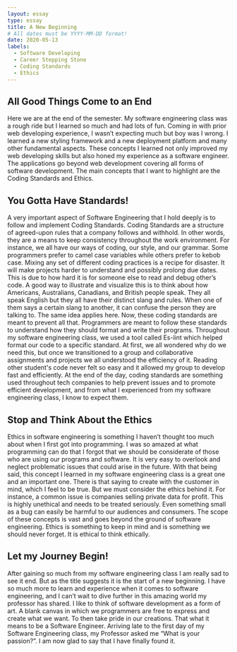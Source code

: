 ```yaml
---
layout: essay
type: essay
title: A New Beginning
# All dates must be YYYY-MM-DD format!
date: 2020-05-13
labels:
  - Software Developing
  - Career Stepping Stone
  - Coding Standards
  - Ethics 
---
```




## All Good Things Come to an End
Here we are at the end of the semester. My software engineering class was a rough ride but I learned so much and had lots of fun. Coming in with prior web developing experience, I wasn’t expecting much but boy was I wrong. I learned a new styling framework and a new deployment platform and many other fundamental aspects. These concepts I learned not only improved my web developing skills but also honed my experience as a software engineer. The applications go beyond web development covering all forms of software development. The main concepts that I want to highlight are the Coding Standards and Ethics.

## You Gotta Have Standards!
A very important aspect of Software Engineering that I hold deeply is to follow and implement Coding Standards. Coding Standards are a structure of agreed-upon rules that a company follows and withhold. In other words, they are a means to keep consistency throughout the work environment. For instance, we all have our ways of coding, our style, and our grammar. Some programmers prefer to camel case variables while others prefer to kebob case. Mixing any set of different coding practices is a recipe for disaster. It will make projects harder to understand and possibly prolong due dates. This is due to how hard it is for someone else to read and debug other’s code. A good way to illustrate and visualize this is to think about how Americans, Australians, Canadians, and British people speak. They all speak English but they all have their distinct slang and rules. When one of them says a certain slang to another, it can confuse the person they are talking to. The same idea applies here. Now, these coding standards are meant to prevent all that. Programmers are meant to follow these standards to understand how they should format and write their programs. Throughout my software engineering class, we used a tool called Es-lint which helped format our code to a specific standard. At first, we all wondered why do we need this, but once we transitioned to a group and collaborative assignments and projects we all understood the efficiency of it. Reading other student's code never felt so easy and it allowed my group to develop fast and efficiently. At the end of the day, coding standards are something used throughout tech companies to help prevent issues and to promote efficient development, and from what I experienced from my software engineering class, I know to expect them.


## Stop and Think About the Ethics
Ethics in software engineering is something I haven’t thought too much about when I first got into programming. I was so amazed at what programming can do that I forgot that we should be considerate of those who are using our programs and software. It is very easy to overlook and neglect problematic issues that could arise in the future. With that being said, this concept I learned in my software engineering class is a great one and an important one. There is that saying to create with the customer in mind, which I feel to be true. But we must consider the ethics behind it. For instance, a common issue is companies selling private data for profit. This is highly unethical and needs to be treated seriously. Even something small as a bug can easily be harmful to our audiences and consumers. The scope of these concepts is vast and goes beyond the ground of software engineering.  Ethics is something to keep in mind and is something we should never forget. It is ethical to think ethically.


## Let my Journey Begin! 
After gaining so much from my software engineering class I am really sad to see it end. But as the title suggests it is the start of a new beginning. I have so much more to learn and experience when it comes to software engineering, and I can’t wait to dive further in this amazing world my professor has shared. I like to think of software development as a form of art. A blank canvas in which we programmers are free to express and create what we want. To then take pride in our creations. That what it means to be a Software Engineer. Arriving late to the first day of my Software Engineering class, my Professor asked me “What is your passion?”. I am now glad to say that I have finally found it.